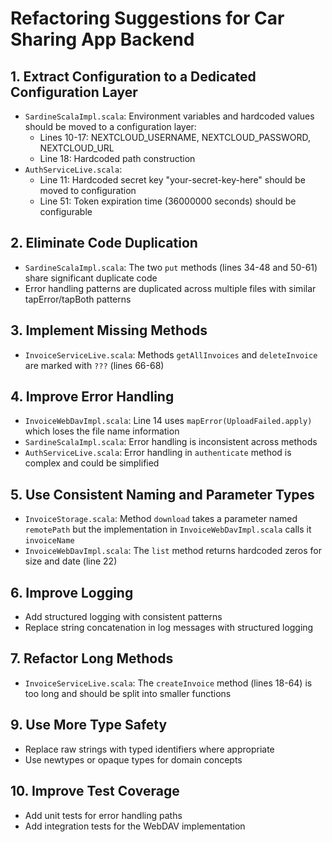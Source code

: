 # Refactoring Suggestions for Car Sharing App Backend

## 1. Extract Configuration to a Dedicated Configuration Layer

- `SardineScalaImpl.scala`: Environment variables and hardcoded values should be moved to a configuration layer:
    - Lines 10-17: NEXTCLOUD_USERNAME, NEXTCLOUD_PASSWORD, NEXTCLOUD_URL
    - Line 18: Hardcoded path construction
- `AuthServiceLive.scala`:
    - Line 11: Hardcoded secret key "your-secret-key-here" should be moved to configuration
    - Line 51: Token expiration time (36000000 seconds) should be configurable

## 2. Eliminate Code Duplication

- `SardineScalaImpl.scala`: The two `put` methods (lines 34-48 and 50-61) share significant duplicate code
- Error handling patterns are duplicated across multiple files with similar tapError/tapBoth patterns

## 3. Implement Missing Methods

- `InvoiceServiceLive.scala`: Methods `getAllInvoices` and `deleteInvoice` are marked with `???` (lines 66-68)

## 4. Improve Error Handling

- `InvoiceWebDavImpl.scala`: Line 14 uses `mapError(UploadFailed.apply)` which loses the file name information
- `SardineScalaImpl.scala`: Error handling is inconsistent across methods
- `AuthServiceLive.scala`: Error handling in `authenticate` method is complex and could be simplified

## 5. Use Consistent Naming and Parameter Types

- `InvoiceStorage.scala`: Method `download` takes a parameter named `remotePath` but the implementation in
  `InvoiceWebDavImpl.scala` calls it `invoiceName`
- `InvoiceWebDavImpl.scala`: The `list` method returns hardcoded zeros for size and date (line 22)

## 6. Improve Logging

- Add structured logging with consistent patterns
- Replace string concatenation in log messages with structured logging

## 7. Refactor Long Methods

- `InvoiceServiceLive.scala`: The `createInvoice` method (lines 18-64) is too long and should be split into smaller
  functions

## 9. Use More Type Safety

- Replace raw strings with typed identifiers where appropriate
- Use newtypes or opaque types for domain concepts

## 10. Improve Test Coverage

- Add unit tests for error handling paths
- Add integration tests for the WebDAV implementation